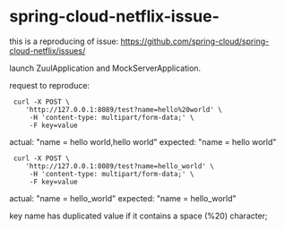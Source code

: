 # spring-cloud-netflix-issue-
this is a reproducing of issue: https://github.com/spring-cloud/spring-cloud-netflix/issues/

launch ZuulApplication and MockServerApplication.

request to reproduce:
```
 curl -X POST \
    'http://127.0.0.1:8089/test?name=hello%20world' \
     -H 'content-type: multipart/form-data;' \
     -F key=value
  ```
actual:   "name = hello world,hello world"
expected: "name = hello world"
```
 curl -X POST \
    'http://127.0.0.1:8089/test?name=hello_world' \
     -H 'content-type: multipart/form-data;' \
     -F key=value
  ```
actual:   "name = hello_world"
expected: "name = hello_world"

key name has duplicated value if it contains a space (%20) character;
